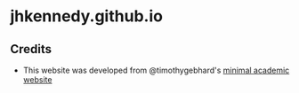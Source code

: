 # jhkennedy.github.io



## Credits

* This website was developed from @timothygebhard's [minimal academic website](https://github.com/timothygebhard/minimal-academic-website)
